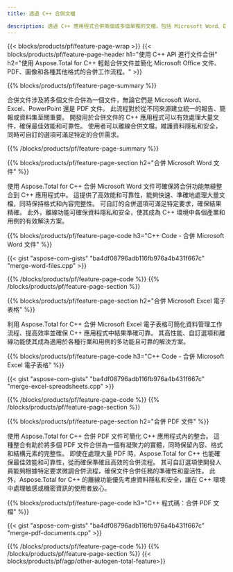 ```yaml
---
title: 透過 C++ 合併文檔 

description: 透過 C++ 應用程式合併兩個或多個單獨的文檔，包括 Microsoft Word、Excel、PowerPoint、PDF 和圖像。 透過應用程式線上測試合併結果。
---
```


{{< blocks/products/pf/feature-page-wrap >}}
{{< blocks/products/pf/feature-page-header h1="使用 C++ API 進行文件合併" h2="使用 Aspose.Total for C++ 輕鬆合併文件並簡化 Microsoft Office 文件、PDF、圖像和各種其他格式的合併工作流程。" >}}

{{% blocks/products/pf/feature-page-summary %}}

合併文件涉及將多個文件合併為一個文件，無論它們是 Microsoft Word、Excel、PowerPoint 還是 PDF 文件。 此流程對於從不同來源建立統一的報告、簡報或資料集至關重要。 開發用於合併文件的 C++ 應用程式可以有效處理大量文件，確保最佳效能和可靠性。 使用者可以離線合併文檔，維護資料隱私和安全，同時可自訂的選項可滿足特定的合併需求。 

{{% /blocks/products/pf/feature-page-summary  %}}

{{% blocks/products/pf/feature-page-section  h2="合併 Microsoft Word 文件" %}}

使用 Aspose.Total for C++ 合併 Microsoft Word 文件可確保將合併功能無縫整合到 C++ 應用程式中。 這提供了高效能和可靠性，能夠快速、準確地處理大量文檔，同時保持格式和內容完整性。 可自訂的合併選項可滿足特定要求，確保結果精確。 此外，離線功能可確保資料隱私和安全，使其成為 C++ 環境中各個產業和用例的有效解決方案。


{{% blocks/products/pf/feature-page-code h3="C++ Code - 合併 Microsoft Word 文件" %}}

{{< gist "aspose-com-gists" "ba4df08796adb116fb976a4b431f667c" "merge-word-files.cpp" >}}

{{% /blocks/products/pf/feature-page-code  %}}
{{% /blocks/products/pf/feature-page-section %}}

{{% blocks/products/pf/feature-page-section  h2="合併 Microsoft Excel 電子表格" %}}

利用 Aspose.Total for C++ 合併 Microsoft Excel 電子表格可簡化資料管理工作流程、提高效率並確保 C++ 應用程式中結果準確可靠。 其高性能、自訂選項和離線功能使其成為適用於各種行業和用例的多功能且可靠的解決方案。


{{% blocks/products/pf/feature-page-code h3="C++ Code - 合併 Microsoft Excel 電子表格" %}}

{{< gist "aspose-com-gists" "ba4df08796adb116fb976a4b431f667c" "merge-excel-spreadsheets.cpp" >}}

{{% /blocks/products/pf/feature-page-code  %}}
{{% /blocks/products/pf/feature-page-section %}}


{{% blocks/products/pf/feature-page-section  h2="合併 PDF 文件" %}}

使用 Aspose.Total for C++ 合併 PDF 文件可簡化 C++ 應用程式內的整合。 這種整合有助於將多個 PDF 文件合併為一個有凝聚力的實體，同時保留內容、格式和結構元素的完整性。 即使在處理大量 PDF 時，Aspose.Total for C++ 也能確保最佳效能和可靠性，從而確保準確且高效的合併流程。 其可自訂選項使開發人員能夠根據特定要求微調合併流程，確保文件合併任務的準確性和靈活性。 此外，Aspose.Total for C++ 的離線功能優先考慮資料隱私和安全，讓在 C++ 環境中處理敏感或機密資訊的使用者放心。

{{% blocks/products/pf/feature-page-code h3="C++ 程式碼：合併 PDF 文檔" %}}

{{< gist "aspose-com-gists" "ba4df08796adb116fb976a4b431f667c" "merge-pdf-documents.cpp" >}}

{{% /blocks/products/pf/feature-page-code  %}}
{{% /blocks/products/pf/feature-page-section %}}
{{< blocks/products/pf/agp/other-autogen-total-feature>}}